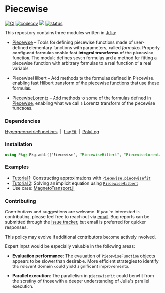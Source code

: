 # Piecewise

[![CI](https://github.com/ChristopheBerthod/Piecewise.jl/actions/workflows/CI.yml/badge.svg)](https://github.com/ChristopheBerthod/Piecewise.jl/actions/workflows/CI.yml)
[![codecov](https://codecov.io/gh/ChristopheBerthod/Piecewise.jl/graph/badge.svg?token=cXaZZi9hdM)](https://codecov.io/gh/ChristopheBerthod/Piecewise.jl)
[![](https://img.shields.io/badge/docs-dev-blue.svg)](https://ChristopheBerthod.github.io/Piecewise.jl/dev)
[![status](https://joss.theoj.org/papers/c54fbe7bd14b9ef757580b362235db46/status.svg)](https://joss.theoj.org/papers/c54fbe7bd14b9ef757580b362235db46)

This repository contains three modules written in [Julia](https://julialang.org/):

- [Piecewise](https://christopheberthod.github.io/Piecewise.jl/dev/index.html) – Tools for defining piecewise functions made of user-defined elementary functions with parameters, called *formulas*. Properly configured formulas enable fast **integral transforms** of the piecewise function. The module defines seven formulas and a method for fitting a piecewise function with arbitrary formulas to a real function of a real variable.

- [PiecewiseHilbert](https://christopheberthod.github.io/Piecewise.jl/dev/hilbert.html) – Add methods to the formulas defined in [Piecewise](https://christopheberthod.github.io/Piecewise.jl/dev/index.html), enabling fast Hilbert transform of the piecewise functions that use these formulas.

- [PiecewiseLorentz](https://christopheberthod.github.io/Piecewise.jl/dev/lorentz.html) – Add methods to some of the formulas defined in [Piecewise](https://christopheberthod.github.io/Piecewise.jl/dev/index.html), enabling what we call a Lorentz transform of the piecewise functions.

### Dependencies

[HypergeometricFunctions](https://github.com/JuliaMath/HypergeometricFunctions.jl)&nbsp;&nbsp;|&nbsp;&nbsp;[LsqFit](https://github.com/JuliaNLSolvers/LsqFit.jl)&nbsp;&nbsp;|&nbsp;&nbsp;[PolyLog](https://github.com/Expander/PolyLog.jl)

### Installation

```julia
using Pkg; Pkg.add.(["Piecewise", "PiecewiseHilbert", "PiecewiseLorentz"]);
```

### Examples

- [Tutorial 1](https://github.com/ChristopheBerthod/Piecewise.jl/blob/main/notebooks/Tutorial-1.ipynb): Constructing approximations with [`Piecewise.piecewisefit`](https://christopheberthod.github.io/Piecewise.jl/dev/index.html#Piecewise.piecewisefit)
- [Tutorial 2](https://github.com/ChristopheBerthod/Piecewise.jl/blob/main/notebooks/Tutorial-2.ipynb): Solving an implicit equation using [`PiecewiseHilbert`](https://christopheberthod.github.io/Piecewise.jl/dev/hilbert.html)
- Use case: [MagnetoTransport.jl](https://github.com/ChristopheBerthod/MagnetoTransport.jl)

### Contributing

Contributions and suggestions are welcome. If you're interested in contributing, please feel free to reach out via [email](mailto:christophe.berthod@unige.ch). Bug reports can be submitted through the [issue tracker](https://github.com/ChristopheBerthod/Piecewise.jl/issues), but email is preferred for quicker responses.

This policy may evolve if additional contributors become actively involved.

Expert input would be especially valuable in the following areas:

* **Evaluation performance**: The evaluation of `PiecewiseFunction` objects appears to be slower than desirable. More efficient strategies to identify the relevant domain could yield significant improvements.

* **Parallel execution**: The parallelism in `piecewisefit` could benefit from the scrutiny of those with a deeper understanding of Julia's parallel execution.
